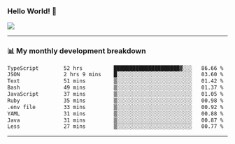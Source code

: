 ### Hello World! 👋

<a>
  <img align="center" src="https://github-readme-stats.vercel.app/api?username=megatunger&count_private=true&include_all_commits=true&bg_color=30,56CCF2,2F80ED&title_color=fff&text_color=fff" />
</a>

------
### 📊 My monthly development breakdown

<!--START_SECTION:waka-->

```txt
TypeScript        52 hrs          █████████████████████▓░░░   86.66 %
JSON              2 hrs 9 mins    █░░░░░░░░░░░░░░░░░░░░░░░░   03.60 %
Text              51 mins         ▒░░░░░░░░░░░░░░░░░░░░░░░░   01.42 %
Bash              49 mins         ▒░░░░░░░░░░░░░░░░░░░░░░░░   01.37 %
JavaScript        37 mins         ▒░░░░░░░░░░░░░░░░░░░░░░░░   01.05 %
Ruby              35 mins         ▒░░░░░░░░░░░░░░░░░░░░░░░░   00.98 %
.env file         33 mins         ▒░░░░░░░░░░░░░░░░░░░░░░░░   00.92 %
YAML              31 mins         ▒░░░░░░░░░░░░░░░░░░░░░░░░   00.88 %
Java              31 mins         ▒░░░░░░░░░░░░░░░░░░░░░░░░   00.87 %
Less              27 mins         ▒░░░░░░░░░░░░░░░░░░░░░░░░   00.77 %
```

<!--END_SECTION:waka-->

------
